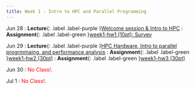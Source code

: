 ```yaml
---
title: Week 1 - Intro to HPC and Parallel Programming
---
```


Jun 28
: **Lecture**{: .label .label-purple }[Welcome session & Intro to HPC](../slides/HPC_Lec01_Welcome.pdf)
: **Assignment**{: .label .label-green }[week1-hw1 (10pt): Survey](https://docs.google.com/forms/d/e/1FAIpQLSek4QYwQPXVYPX3OUyjgGzY0v3twR6YWg6Xm6wmTNj9rsIPDQ/viewform?usp=sf_link)

Jun 29
: **Lecture**{: .label .label-purple }[HPC Hardware, Intro to parallel progrmmaing, and performance analysis](../slides/HPC_Lec02_IntroHPCandPP.pdf)
: **Assignment**{: .label .label-green }[week1-hw2 (30pt)](../assignments/week1_hw2)
: **Assignment**{: .label .label-green }[week1-hw3 (30pt)](../assignments/week1_hw3)

Jun 30
: <span style="color:Red">No Class!</span>.

Jul 1
: <span style="color:Red">No Class!</span>.
